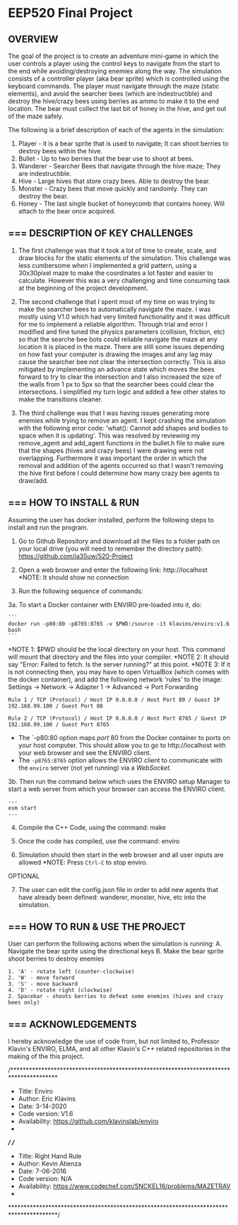EEP520 Final Project
===
OVERVIEW
---
The goal of the project is to create an adventure mini-game in which the user controls a player using the control keys to navigate from the start to the end while avoiding/destroying enemies along the way.
The simulation consists of a controller player (aka bear sprite) which is controlled using the keyboard commands. The player must navigate through the maze (static elements), and avoid the searcher bees (which are indestructible)
and destroy the hive/crazy bees using berries as ammo to make it to the end location. The bear must collect the last bit of honey in the hive, and get out of the maze safely.

The following is a brief description of each of the agents in the simulation:

1. Player - it is a bear sprite that is used to navigate; It can shoot berries to destroy bees within the hive.
2. Bullet - Up to two berries that the bear use to shoot at bees.
3. Wanderer - Searcher Bees that navigate through the hive maze; They are indestructible.
4. Hive - Large hives that store crazy bees. Able to destroy the bear.
5. Monster - Crazy bees that move quickly and randomly. They can destroy the bear.
6. Honey - The last single bucket of honeycomb that contains honey. Will attach to the bear once acquired.

===
DESCRIPTION OF KEY CHALLENGES
---
1. The first challenge was that it took a lot of time to create, scale, and draw blocks for the static elements of the simulation. This challenge was less cumbersome when I implemented a grid pattern, using a 30x30pixel maze to make the coordinates a lot faster and easier to calculate. However this was a very challenging and time consuming task at the beginning of the project development.

2. The second challenge that I spent most of my time on was trying to make the searcher bees to automatically navigate the maze. I was mostly using V1.0 which had very limited functionality and it was difficult for me to implement a reliable algorithm. Through trial and error I modified and fine tuned the physics parameters (collision, friction, etc) so that the searche bee bots could reliable navigate the maze at any location it is placed in the maze. There are still some issues depending on how fast your computer is drawing the images and any lag may cause the searcher bee not clear the intersection correctly. This is also mitigated by implementing an advance state which moves the bees forward to try to clear the intersection and I also increased the size of the walls from 1 px to 5px so that the searcher bees could clear the intersections. I simplified my turn logic and added a few other states to make the transitions cleaner.

3. The third challenge was that I was having issues generating more enemies while trying to remove an agent. I kept crashing the simulation with the following error code:  'what():  Cannot add shapes and bodies to space when it is updating'. This was resolved by reviewing my remove_agent and add_agent functions in the bullet.h file to make sure that the shapes (hives and crazy bees) I were drawing were not overlapping. Furthermore it was important the order in which the removal and addition of the agents occurred so that I wasn't removing the hive first before I could determine how many crazy bee agents to draw/add.

===
HOW TO INSTALL & RUN
---
Assuming the user has docker installed, perform the following steps to install and run the program.

1. Go to Github Repository and download all the files to a folder path on your local drive (you will need to remember the directory path):
https://github.com/ja35uw/520-Project 

2. Open a web browser and enter the following link: http://localhost 
    *NOTE: It should show no connection

3. Run the following sequence of commands:

3a. To start a Docker container with ENVIRO pre-loaded into it, do:

    ```
    docker run -p80:80 -p8765:8765 -v $PWD:/source -it klavins/enviro:v1.6 bash
    ```
*NOTE 1: $PWD should be the local directory on your host. This command will mount that directory and the files into your compiler.
*NOTE 2: It should say "Error: Failed to fetch. Is the server running?" at this point. 
*NOTE 3: If it is not connecting then, you may have to open VirtualBox (which comes with the docker container), and add the following network 'rules' to the image:
    Settings -> Network -> Adapter 1 -> Advanced -> Port Forwarding

    Rule 1 / TCP (Protocol) / Host IP 0.0.0.0 / Host Port 80 / Guest IP 192.168.99.100 / Guest Port 80

    Rule 2 / TCP (Protocol) / Host IP 0.0.0.0 / Host Port 8765 / Guest IP 192.168.99.100 / Guest Port 8765

- The `-p80:80 option maps *port* 80 from the Docker container to ports on your host computer. This should allow you to go to http://localhost with your web browser and see the ENVIRO client.
- The `-p8765:8765` option allows the ENVIRO client to communicate with the `enviro` server (not yet running) via a *WebSocket*.

3b. Then run the command below which uses the ENVIRO setup Manager to start a web server from which your browser can access the ENVIRO client.

    ---
    esm start
    ---

4. Compile the C++ Code, using the command: make

5. Once the code has compiled, use the command: enviro

6. Simulation should then start in the web browser and all user inputs are allowed
    *NOTE: Press `Ctrl-C` to stop enviro.

OPTIONAL

7. The user can edit the config.json file in order to add new agents that have already been defined: wanderer, monster, hive, etc into the simulation. 


===
HOW TO RUN & USE THE PROJECT
---
User can perform the following actions when the simulation is running:
    A. Navigate the bear sprite using the directional keys
    B. Make the bear sprite shoot berries to destroy enemies

    1. 'A' - rotate left (counter-clockwise)
    2. 'W' - move forward
    3. 'S' - move backward
    4. 'D' - rotate right (clockwise) 
    2. Spacebar - shoots berries to defeat some enemies (hives and crazy bees only)


===
ACKNOWLEDGEMENTS
---
I hereby acknowledge the use of code from, but not limited to, Professor Klavin's ENVIRO, ELMA, and all other Klavin's C++ related repositories in the making of the this project.

/***************************************************************************************
*    Title: Enviro
*    Author: Eric Klavins
*    Date: 3-14-2020
*    Code version: V1.6
*    Availability: https://github.com/klavinslab/enviro 
*
***************************************************************************************/
/***************************************************************************************
*    Title: Right Hand Rule
*    Author: Kevin Atienza
*    Date: 	7-06-2016
*    Code version: N/A
*    Availability: https://www.codechef.com/SNCKEL16/problems/MAZETRAV
*
***************************************************************************************/

